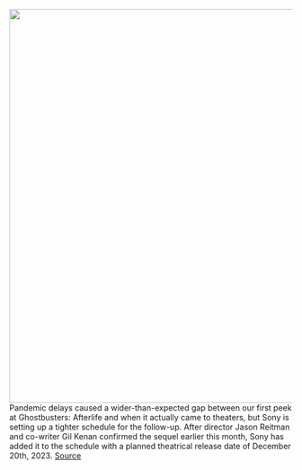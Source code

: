 <img src='https://cdn.vox-cdn.com/thumbor/5ANBFp_nXbL9aCTqAt7Yuvi8Z0Q=/0x0:2500x1663/1200x800/filters:focal(1050x632:1450x1032)/cdn.vox-cdn.com/uploads/chorus_image/image/71025449/DF_07952_2500.0.jpg' width='700px' /><br/>
Pandemic delays caused a wider-than-expected gap between our first peek at Ghostbusters: Afterlife and when it actually came to theaters, but Sony is setting up a tighter schedule for the follow-up. After director Jason Reitman and co-writer Gil Kenan confirmed the sequel earlier this month, Sony has added it to the schedule with a planned theatrical release date of December 20th, 2023.
<a href='https://www.theverge.com/2022/6/28/23186423/ghostbusters-afterlife-sequel-release-date-columbia-pictures'> Source <a/>